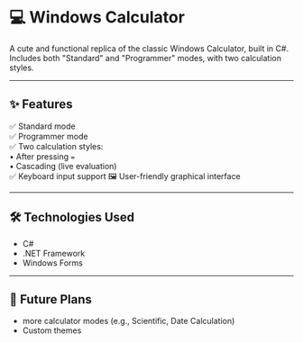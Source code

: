 # 💻 Windows Calculator

A cute and functional replica of the classic Windows Calculator, built in C#. Includes both "Standard" and "Programmer" modes, with two calculation styles.

----

## ✨ Features

✅ Standard mode  
✅ Programmer mode  
✅ Two calculation styles:  
    • After pressing `=`  
    • Cascading (live evaluation)  
✅ Keyboard input support
🖼️ User-friendly graphical interface  

----

## 🛠️ Technologies Used

- C#
- .NET Framework
- Windows Forms

----

## 🎯 Future Plans

- more calculator modes (e.g., Scientific, Date Calculation)   
- Custom themes  
